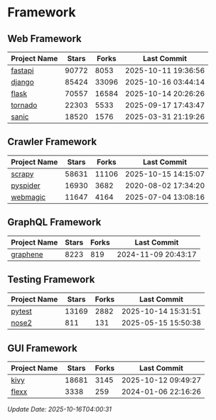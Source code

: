 # Framework

## Web Framework
| Project Name | Stars | Forks | Last Commit |
| ------------ | ----- | ----- | ----------- |
| [fastapi](https://github.com/fastapi/fastapi) | 90772 | 8053 | 2025-10-11 19:36:56 |
| [django](https://github.com/django/django) | 85424 | 33096 | 2025-10-16 03:44:14 |
| [flask](https://github.com/pallets/flask) | 70557 | 16584 | 2025-10-14 20:26:26 |
| [tornado](https://github.com/tornadoweb/tornado) | 22303 | 5533 | 2025-09-17 17:43:47 |
| [sanic](https://github.com/sanic-org/sanic) | 18520 | 1576 | 2025-03-31 21:19:26 |

## Crawler Framework
| Project Name | Stars | Forks | Last Commit |
| ------------ | ----- | ----- | ----------- |
| [scrapy](https://github.com/scrapy/scrapy) | 58631 | 11106 | 2025-10-15 14:15:07 |
| [pyspider](https://github.com/binux/pyspider) | 16930 | 3682 | 2020-08-02 17:34:20 |
| [webmagic](https://github.com/code4craft/webmagic) | 11647 | 4164 | 2025-07-04 13:08:16 |

## GraphQL Framework
| Project Name | Stars | Forks | Last Commit |
| ------------ | ----- | ----- | ----------- |
| [graphene](https://github.com/graphql-python/graphene) | 8223 | 819 | 2024-11-09 20:43:17 |

## Testing Framework
| Project Name | Stars | Forks | Last Commit |
| ------------ | ----- | ----- | ----------- |
| [pytest](https://github.com/pytest-dev/pytest) | 13169 | 2882 | 2025-10-14 15:31:51 |
| [nose2](https://github.com/nose-devs/nose2) | 811 | 131 | 2025-05-15 15:50:38 |

## GUI Framework
| Project Name | Stars | Forks | Last Commit |
| ------------ | ----- | ----- | ----------- |
| [kivy](https://github.com/kivy/kivy) | 18681 | 3145 | 2025-10-12 09:49:27 |
| [flexx](https://github.com/flexxui/flexx) | 3338 | 259 | 2024-01-06 22:16:26 |

*Update Date: 2025-10-16T04:00:31*